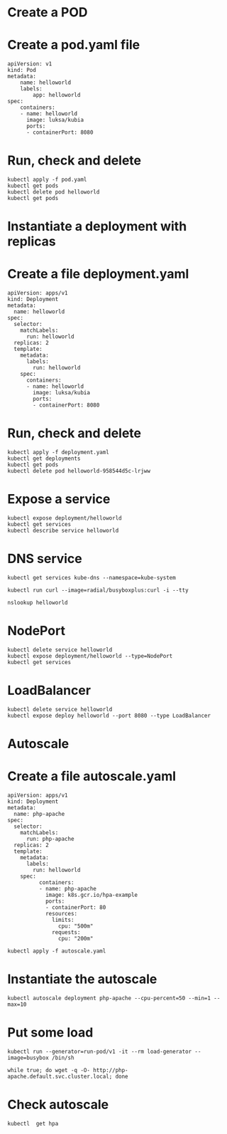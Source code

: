 # Create a POD
# Create a pod.yaml file
    apiVersion: v1
    kind: Pod
    metadata:
        name: helloworld
        labels:
            app: helloworld
    spec:
        containers:
        - name: helloworld
          image: luksa/kubia
          ports:
          - containerPort: 8080

# Run, check and delete
    kubectl apply -f pod.yaml
    kubectl get pods
    kubectl delete pod helloworld
    kubectl get pods

# Instantiate a deployment with replicas
# Create a file deployment.yaml
    apiVersion: apps/v1
    kind: Deployment
    metadata:
      name: helloworld
    spec:
      selector:
        matchLabels:
          run: helloworld
      replicas: 2
      template:
        metadata:
          labels:
            run: helloworld
        spec:
          containers:
          - name: helloworld
            image: luksa/kubia
            ports:
            - containerPort: 8080

# Run, check and delete
    kubectl apply -f deployment.yaml
    kubectl get deployments
    kubectl get pods
    kubectl delete pod helloworld-958544d5c-lrjww

# Expose a service
    kubectl expose deployment/helloworld
    kubectl get services
    kubectl describe service helloworld

# DNS service 
    kubectl get services kube-dns --namespace=kube-system
    
    kubectl run curl --image=radial/busyboxplus:curl -i --tty

    nslookup helloworld

# NodePort
    kubectl delete service helloworld
    kubectl expose deployment/helloworld --type=NodePort
    kubectl get services

# LoadBalancer
    kubectl delete service helloworld
    kubectl expose deploy helloworld --port 8080 --type LoadBalancer

# Autoscale
# Create a file autoscale.yaml
    apiVersion: apps/v1
    kind: Deployment
    metadata:
      name: php-apache
    spec:
      selector:
        matchLabels:
          run: php-apache
      replicas: 2
      template:
        metadata:
          labels:
            run: helloworld
        spec:
              containers:
              - name: php-apache
                image: k8s.gcr.io/hpa-example
                ports:
                - containerPort: 80
                resources:
                  limits:
                    cpu: "500m"
                  requests:
                    cpu: "200m"
                    
    kubectl apply -f autoscale.yaml

# Instantiate the autoscale
    kubectl autoscale deployment php-apache --cpu-percent=50 --min=1 --max=10

# Put some load 
    kubectl run --generator=run-pod/v1 -it --rm load-generator --image=busybox /bin/sh

    while true; do wget -q -O- http://php-apache.default.svc.cluster.local; done

# Check autoscale
    kubectl  get hpa


